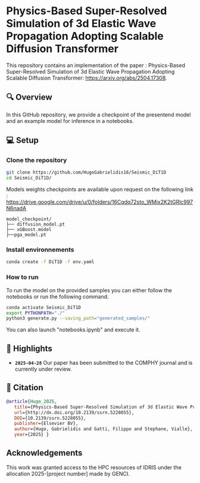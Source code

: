 # Physics-Based Super-Resolved Simulation of 3d Elastic Wave Propagation Adopting Scalable Diffusion Transformer

This repository contains an implementation of the paper : Physics-Based Super-Resolved Simulation of 3d Elastic Wave Propagation Adopting Scalable Diffusion Transformer: https://arxiv.org/abs/2504.17308. 

## 🔍 Overview

In this GitHub repository, we provide a checkpoint of the presentend model and an example model for inference in a notebooks.

## 💻 Setup

### Clone the repository

```bash
git clone https://github.com/HugoGabrielidis16/Seismic_DiT1D
cd Seismic_DiT1D/
```

Models weights checkpoints are available upon request on the following link : https://drive.google.com/drive/u/0/folders/16Cqdq72sto_WMix2K2tGRlc997N6nadA 

```
model_checkpoint/
├── diffusion_model.pt
├── xGBoost.model
├──pga_model.pt
```


### Install environnements

```bash
conda create -f DiT1D -f env.yaml
```

### How to run

To run the model on the provided samples you can either follow the notebooks 
or run the following command.

```bash
conda activate Seismic_DiT1D
export PYTHONPATH="./"
python3 generate.py --saving_path="generated_samples/"
```

You can also launch "notebooks.ipynb" and execute it.

## 🌟 Highlights
- **`2025-04-28`** Our paper has been submitted to the COMPHY journal and is currently under review.

## 📝 Citation

```bibtex
@article{Hugo_2025,
   title={Physics-Based Super-Resolved Simulation of 3d Elastic Wave Propagation Adopting Scalable Diffusion Transformer},
   url={http://dx.doi.org/10.2139/ssrn.5228055},
   DOI={10.2139/ssrn.5228055},
   publisher={Elsevier BV},
   author={Hugo, Gabrielidis and Gatti, Filippo and Stephane, Vialle},
   year={2025} }
```

## Acknowledgements

This work was granted access to the HPC resources of IDRIS under the allocation 2025-[project number] made by GENCI. 